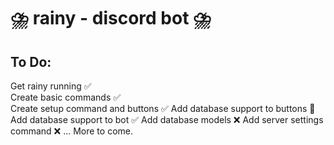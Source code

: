 # ⛈️ rainy - discord bot ⛈️

## To Do:

Get rainy running ✅ \
Create basic commands ✅ \
Create setup command and buttons ✅
Add database support to buttons 🚧
Add database support to bot ✅
Add database models ❌
Add server settings command ❌
... More to come.
